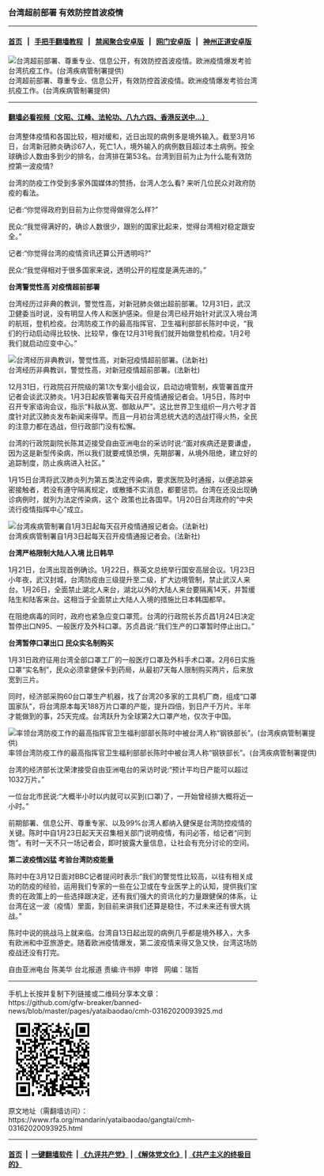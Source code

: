 ###  台湾超前部署 有效防控首波疫情
------------------------

#### [首页](https://github.com/gfw-breaker/banned-news/blob/master/README.md) &nbsp;&nbsp;|&nbsp;&nbsp; [手把手翻墙教程](https://github.com/gfw-breaker/guides/wiki) &nbsp;&nbsp;|&nbsp;&nbsp; [禁闻聚合安卓版](https://github.com/gfw-breaker/bn-android) &nbsp;&nbsp;|&nbsp;&nbsp; [网门安卓版](https://github.com/oGate2/oGate) &nbsp;&nbsp;|&nbsp;&nbsp; [神州正道安卓版](https://github.com/SzzdOgate/update) 



<div id="headerimg">
 <img alt="台湾超前部署、尊重专业、信息公开，有效防控首波疫情。欧洲疫情爆发考验台湾抗疫工作。(台湾疾病管制署提供)" src="https://www.rfa.org/mandarin/yataibaodao/gangtai/cmh-03162020093925.html/1.jpg/@@images/99988ab6-dccc-4391-bcff-6968ca793bd5.jpeg" title="台湾超前部署、尊重专业、信息公开，有效防控首波疫情。欧洲疫情爆发考验台湾抗疫工作。(台湾疾病管制署提供)"/>
 <div id="headerimgcontents">
  <div id="headerimgcaption">
   <span>
    台湾超前部署、尊重专业、信息公开，有效防控首波疫情。欧洲疫情爆发考验台湾抗疫工作。(台湾疾病管制署提供)
   </span>
   <!-- zoomattribute -->
  </div>
  <!-- headerimgcaption -->
 </div>
 <!-- headerimagecontents -->
</div>

<hr/>


#### [翻墙必看视频（文昭、江峰、法轮功、八九六四、香港反送中...）](https://github.com/gfw-breaker/banned-news/blob/master/pages/link3.md)

<div id="storytext">
 <div>
  <div class="slot_header">
  </div>
 </div>
 <p>
  台湾整体疫情和各国比较，相对缓和，近日出现的病例多是境外输入。截至3月16日，台湾新冠肺炎确诊67人，死亡1人，境外输入的病例数目超过本土病例。按全球确诊人数由多到少的排名，台湾排在第53名。台湾到目前为止为什么能有效防控第一波疫情?
 </p>
 <p>
  台湾的防疫工作受到多家外国媒体的赞扬，台湾人怎么看? 来听几位民众对政府防疫的看法。
 </p>
 <p>
  记者:“你觉得政府到目前为止你觉得做得怎么样?”
 </p>
 <p>
  民众:“我觉得满好的，确诊人数很少，跟别的国家比起来，觉得台湾相对稳定跟安全。”
 </p>
 <p>
  记者:“你觉得台湾的疫情资讯还算公开透明吗?”
 </p>
 <p>
  民众:“我觉得相对于很多国家来说，透明公开的程度是满先进的。”
 </p>
 <p>
  <b>
   台湾警觉性高
  </b>
  <b>
  </b>
  <b>
   对疫情超前部署
  </b>
 </p>
 <p>
  台湾经历过非典的教训，警觉性高，对新冠肺炎做出超前部署。12月31日，武汉卫健委当时说，没有明显人传人和医护感染。但是台湾已经开始针对武汉入境台湾的航班，登机检疫。台湾防疫工作的最高指挥官、卫生福利部部长陈时中说，“我们的行动启动得比较快、比较早，像在12月31号我们就开始做登机检疫。1月2号我们就启动应变中心。”
 </p>
 <p>
 </p>
 <p>
  <div class="image-inline captioned" style="width:640px;">
   <div style="width:640px;">
    <img alt="台湾经历非典教训，警觉性高，对新冠疫情超前部署。(法新社)" src="https://www.rfa.org/mandarin/yataibaodao/gangtai/cmh-03162020093925.html/4.jpg" title="台湾经历非典教训，警觉性高，对新冠疫情超前部署。(法新社)"/>
   </div>
   <div class="image-caption">
    <span style="width:640px;">
     台湾经历非典教训，警觉性高，对新冠疫情超前部署。(法新社)
    </span>
    <span class="copyright">
    </span>
   </div>
  </div>
 </p>
 <p>
  <b>
  </b>
 </p>
 <p>
  <b>
  </b>
 </p>
 <p>
 </p>
 <p>
  12月31日，行政院召开院级的第1次专案小组会议，启动边境管制，疾管署首度开记者会谈武汉肺炎。1月3日起疾管署每天召开疫情通报记者会。1月5日，陈时中召开专家谘询会议，指示“料敌从宽、御敌从严”。这比世界卫生组织一月六号才首度针对武汉肺炎发布新闻来得早。而且一月初台湾总统大选的选战打得火热，全民的注意力都在选战，但行政部门没有松懈。
 </p>
 <p>
  台湾的行政院副院长陈其迈接受自由亚洲电台的采访时说:“面对疾病还是要谦虚，因为这是新型传染病，所以我们就要戒慎恐惧，先期部署，从境外阻绝，建立好的追踪制度，防止疾病进入社区。”
 </p>
 <p>
  1月15日台湾将武汉肺炎列为第五类法定传染病，要求医院及时通报，以便追踪亲密接触者，若没有遵守隔离规定，或散播不实消息，都要惩罚。台湾在还没出现确诊病例时，就列为法定传染病，这个 政策也比各国早。1月20日台湾政府的“中央流行疫情指挥中心”成立。
 </p>
 <p>
 </p>
 <p>
  <div class="image-inline captioned" style="width:640px;">
   <div style="width:640px;">
    <img alt="台湾疾病管制署自1月3日起每天召开疫情通报记者会。(法新社)" src="https://www.rfa.org/mandarin/yataibaodao/gangtai/cmh-03162020093925.html/3.jpeg" title="台湾疾病管制署自1月3日起每天召开疫情通报记者会。(法新社)"/>
   </div>
   <div class="image-caption">
    <span style="width:640px;">
     台湾疾病管制署自1月3日起每天召开疫情通报记者会。(法新社)
    </span>
    <span class="copyright">
    </span>
   </div>
  </div>
 </p>
 <p>
  <b>
   台湾严格限制大陆人入境
  </b>
  <b>
  </b>
  <b>
   比日韩早
  </b>
  <b>
  </b>
 </p>
 <p>
  1月21日，台湾出现首例确诊。1月22日，蔡英文总统举行国安高层会议。1月23日小年夜，武汉封城，台湾防疫由三级提升至二级，扩大边境管制，禁止武汉人来台。1月26日，全面禁止湖北人来台，湖北以外的大陆人来台要隔离14天，并暂缓陆生和陆客来台。这相当于全面禁止大陆人入境的措施比日本韩国都早。
 </p>
 <p>
  在阻绝病毒的同时，政府也紧急应变口罩荒。台湾的行政院长苏贞昌1月24日决定暂停出口N95、一般医疗及外科口罩。苏贞昌说:“我们生产的口罩暂时停止出口。”
 </p>
 <p>
  <b>
   台湾暂停口罩出口
  </b>
  <b>
  </b>
  <b>
   民众实名制购买
  </b>
 </p>
 <p>
  1月31日政府征用台湾全部口罩工厂的一般医疗口罩及外科手术口罩。2月6日实施口罩“实名制”，民众必须拿健保卡到药局，从最初7天每人限制购买两片，后来放宽到三片。
 </p>
 <p>
  同时，经济部采购60台口罩生产机器，找了台湾20多家的工具机厂商，组成“口罩国家队”，将台湾原本每天188万片口罩的产能，提升四倍，到日产千万片。半年才能做到的事，25天完成。台湾跃升为全球第2大口罩产地，仅次于中国。
 </p>
 <p>
 </p>
 <p>
  <div class="image-inline captioned" style="width:640px;">
   <div style="width:640px;">
    <img alt="率领台湾防疫工作的最高指挥官卫生福利部部长陈时中被台湾人称“钢铁部长”。(台湾疾病管制署提供)" src="https://www.rfa.org/mandarin/yataibaodao/gangtai/cmh-03162020093925.html/2.jpg" title="率领台湾防疫工作的最高指挥官卫生福利部部长陈时中被台湾人称“钢铁部长”。(台湾疾病管制署提供)"/>
   </div>
   <div class="image-caption">
    <span style="width:640px;">
     率领台湾防疫工作的最高指挥官卫生福利部部长陈时中被台湾人称“钢铁部长”。(台湾疾病管制署提供)
    </span>
    <span class="copyright">
    </span>
   </div>
  </div>
 </p>
 <p>
  台湾的经济部长沈荣津接受自由亚洲电台的采访时说:“预计平均日产能可以超过1032万片。”
 </p>
 <p>
  一位台北市民说:“大概半小时以内就可以买到(口罩)了，一开始曾经排大概将近一小时。”
 </p>
 <p>
  前期部署、信息公开、尊重专家、以及99%台湾人都纳入健保是台湾防控疫情的关键。陈时中自1月23日起天天召集相关部门说明疫情，有问必答，给记者“问到饱”。有时一天不只一场记者会，即时披露大量信息，让社会有充分讨论的空间。
 </p>
 <p>
  <b>
   第二波疫情凶猛
  </b>
  <b>
  </b>
  <b>
   考验台湾防疫能量
  </b>
  <b>
  </b>
 </p>
 <p>
  陈时中在3月12日面对BBC记者提问时表示:“我们的警觉性比较高，以往有相关成功的防疫的经验，运用我们专家的一些在公卫或在专业医学上的认知，提供我们宝贵的在政策上的一些选择跟决定，还有我们强大的资讯化的力量跟健保的体系，让台湾在这一波（疫情）里面，到目前来讲我们还算是稳住，不过未来还有很大挑战。”
 </p>
 <p>
  陈时中说的挑战马上就来临。台湾自13日起出现的病例几乎都是境外移入，大多有欧洲和中亚旅游史。随着欧洲疫情爆发，第二波疫情来得又急又快，台湾这场防疫战还没有打完。
 </p>
 <p>
 </p>
 <p>
  自由亚洲电台 陈美华 台北报道 责编:许书婷  申铧   网编：瑞哲
 </p>
</div>

<hr/>
手机上长按并复制下列链接或二维码分享本文章：<br/>
https://github.com/gfw-breaker/banned-news/blob/master/pages/yataibaodao/cmh-03162020093925.md <br/>
<a href='https://github.com/gfw-breaker/banned-news/blob/master/pages/yataibaodao/cmh-03162020093925.md'><img src='https://github.com/gfw-breaker/banned-news/blob/master/pages/yataibaodao/cmh-03162020093925.md.png'/></a> <br/>
原文地址（需翻墙访问）：https://www.rfa.org/mandarin/yataibaodao/gangtai/cmh-03162020093925.html


------------------------
#### [首页](https://github.com/gfw-breaker/banned-news/blob/master/README.md) &nbsp;|&nbsp; [一键翻墙软件](https://github.com/gfw-breaker/nogfw/blob/master/README.md) &nbsp;| [《九评共产党》](https://github.com/gfw-breaker/9ping.md/blob/master/README.md#九评之一评共产党是什么) | [《解体党文化》](https://github.com/gfw-breaker/jtdwh.md/blob/master/README.md) | [《共产主义的终极目的》](https://github.com/gfw-breaker/gczydzjmd.md/blob/master/README.md)


<img src='http://gfw-breaker.win/banned-news/pages/yataibaodao/cmh-03162020093925.md' width='0px' height='0px'/>